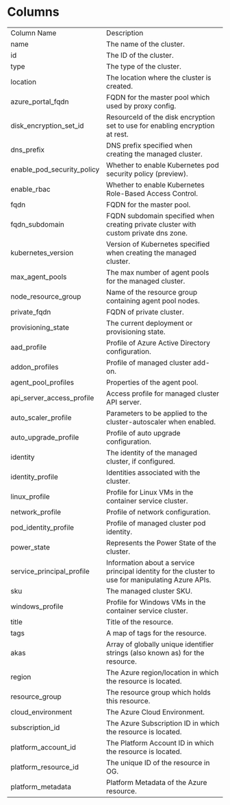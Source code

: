 # Columns  

<table>
	<tr><td>Column Name</td><td>Description</td></tr>
	<tr><td>name</td><td>The name of the cluster.</td></tr>
	<tr><td>id</td><td>The ID of the cluster.</td></tr>
	<tr><td>type</td><td>The type of the cluster.</td></tr>
	<tr><td>location</td><td>The location where the cluster is created.</td></tr>
	<tr><td>azure_portal_fqdn</td><td>FQDN for the master pool which used by proxy config.</td></tr>
	<tr><td>disk_encryption_set_id</td><td>ResourceId of the disk encryption set to use for enabling encryption at rest.</td></tr>
	<tr><td>dns_prefix</td><td>DNS prefix specified when creating the managed cluster.</td></tr>
	<tr><td>enable_pod_security_policy</td><td>Whether to enable Kubernetes pod security policy (preview).</td></tr>
	<tr><td>enable_rbac</td><td>Whether to enable Kubernetes Role-Based Access Control.</td></tr>
	<tr><td>fqdn</td><td>FQDN for the master pool.</td></tr>
	<tr><td>fqdn_subdomain</td><td>FQDN subdomain specified when creating private cluster with custom private dns zone.</td></tr>
	<tr><td>kubernetes_version</td><td>Version of Kubernetes specified when creating the managed cluster.</td></tr>
	<tr><td>max_agent_pools</td><td>The max number of agent pools for the managed cluster.</td></tr>
	<tr><td>node_resource_group</td><td>Name of the resource group containing agent pool nodes.</td></tr>
	<tr><td>private_fqdn</td><td>FQDN of private cluster.</td></tr>
	<tr><td>provisioning_state</td><td>The current deployment or provisioning state.</td></tr>
	<tr><td>aad_profile</td><td>Profile of Azure Active Directory configuration.</td></tr>
	<tr><td>addon_profiles</td><td>Profile of managed cluster add-on.</td></tr>
	<tr><td>agent_pool_profiles</td><td>Properties of the agent pool.</td></tr>
	<tr><td>api_server_access_profile</td><td>Access profile for managed cluster API server.</td></tr>
	<tr><td>auto_scaler_profile</td><td>Parameters to be applied to the cluster-autoscaler when enabled.</td></tr>
	<tr><td>auto_upgrade_profile</td><td>Profile of auto upgrade configuration.</td></tr>
	<tr><td>identity</td><td>The identity of the managed cluster, if configured.</td></tr>
	<tr><td>identity_profile</td><td>Identities associated with the cluster.</td></tr>
	<tr><td>linux_profile</td><td>Profile for Linux VMs in the container service cluster.</td></tr>
	<tr><td>network_profile</td><td>Profile of network configuration.</td></tr>
	<tr><td>pod_identity_profile</td><td>Profile of managed cluster pod identity.</td></tr>
	<tr><td>power_state</td><td>Represents the Power State of the cluster.</td></tr>
	<tr><td>service_principal_profile</td><td>Information about a service principal identity for the cluster to use for manipulating Azure APIs.</td></tr>
	<tr><td>sku</td><td>The managed cluster SKU.</td></tr>
	<tr><td>windows_profile</td><td>Profile for Windows VMs in the container service cluster.</td></tr>
	<tr><td>title</td><td>Title of the resource.</td></tr>
	<tr><td>tags</td><td>A map of tags for the resource.</td></tr>
	<tr><td>akas</td><td>Array of globally unique identifier strings (also known as) for the resource.</td></tr>
	<tr><td>region</td><td>The Azure region/location in which the resource is located.</td></tr>
	<tr><td>resource_group</td><td>The resource group which holds this resource.</td></tr>
	<tr><td>cloud_environment</td><td>The Azure Cloud Environment.</td></tr>
	<tr><td>subscription_id</td><td>The Azure Subscription ID in which the resource is located.</td></tr>
	<tr><td>platform_account_id</td><td>The Platform Account ID in which the resource is located.</td></tr>
	<tr><td>platform_resource_id</td><td>The unique ID of the resource in OG.</td></tr>
	<tr><td>platform_metadata</td><td>Platform Metadata of the Azure resource.</td></tr>
</table>